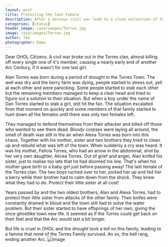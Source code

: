 ```yaml
---
layout: post
title: Protecting the last Female
description: After a serious civil war lead to a close extinction of the Torres Family, two brothers armed with knifes and pads guarded their little sister, the remaining female of their clan.
categories: [status]
header_image: /ace/images/Torres.jpg
image: /ace/images/Torres.jpg
author: Tea
photographer: Emma
---
```


Dear OHOL Citizens. A civil war broke out in the Torres clan, almost killing off every single one of it's member, causing a nearly early end of another Arc Century, if it wasn't for one last girl.

Alan Torres was born during a period of drought in the Torres Town. The well was dry and the berry farm was dying, people started to stress out, yell at each other and were panicking. Some people started to stab each other but the remaining members managed to keep a clear head and tried to figure out a solution to their situation. But when a boy under the name of Dan Torres started to stab a girl, shit hit the fan. The situation escalated from that moment on quickly and some members of that family started to hunt down all the females until there was only two females left.

They managed to defend themselves from their attacker and killed off those who wanted to see them dead. Bloody corpses were laying all around, the smell of death was still in the air when Alexa Torres was born into this chaos. Together with his mother, sister and two brothers they tried to clean up and rebuild what was left of the town. When suddenly a cry was heard. It was his mother, Felicia Torres, who had an arrow in the abdominal, shot by her very own daughter, Alicea Torres. Out of grief and anger, Alan knifed his sister, just to realise too late that he had doomed his line. That's when his mother gave birth to a baby girl just before passing away! The last female of the Torres clan. The two boys ruched over to her, picked her up and fed her a berry while their brother had to calm down from the shock. They knew what they had to do. Protect their little sister at all cost! 

Years passed by and the two oldest brothers, Alan and Alexa Torres, had to protect their little sister from attacks of the other family. Their knifes were constantly drained in blood and the town still had to solve the water problem. But their sister started to have offsprings of her own, giving the once ghostlike town new life. It seemed as if the Torres could get back on their feet and that the Arc would last a bit longer.

But life is cruel in OHOL and the drought took a toll on this family, leading to a famine that none of the Torres Family survived. An so, the bell rang, ending another Arc.
![image](/ace/images/Torres_bodyguard.jpg)
